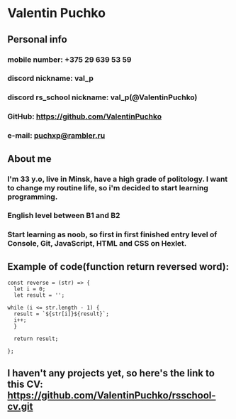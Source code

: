 # Valentin Puchko

## Personal info

### mobile number: +375 29 639 53 59
### discord nickname: val_p
### discord rs_school nickname:  val_p(@ValentinPuchko)
### GitHub: https://github.com/ValentinPuchko
### e-mail: puchxp@rambler.ru

## About me

### I'm 33 y.o, live in Minsk, have a high grade of politology. I want to change my routine life, so i'm decided to start learning programming.

### English level between B1 and B2
### Start learning as noob, so first in first finished entry level of Console, Git, JavaScript, HTML and CSS on Hexlet.

## Example of code(function return reversed word):
```
const reverse = (str) => {
  let i = 0;
  let result = '';

while (i <= str.length - 1) {
  result = `${str[i]}${result}`;
  i++;
  } 

  return result;
  
};
```
## I haven't any projects yet, so here's the link to this CV: https://github.com/ValentinPuchko/rsschool-cv.git